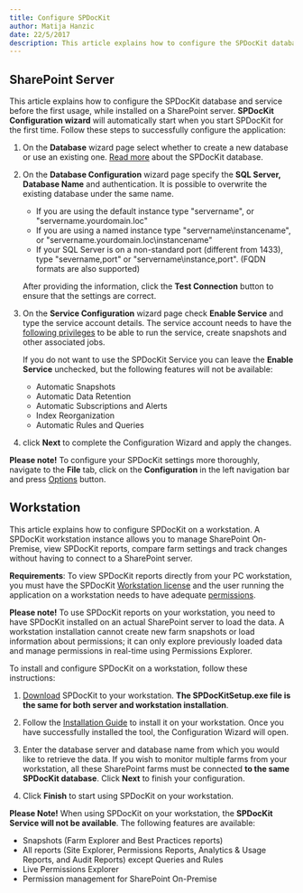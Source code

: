 ```yaml
---  
title: Configure SPDocKit
author: Matija Hanzic  
date: 22/5/2017  
description: This article explains how to configure the SPDocKit database and snapshot service before the first usage.
--- 
```


## SharePoint Server

This article explains how to configure the SPDocKit database and service before the first usage, while installed on a SharePoint server. __SPDocKit Configuration wizard__ will automatically start when you start SPDocKit for the first time. Follow these steps to successfully configure the application:

1. On the __Database__ wizard page select whether to create a new database or use an existing one. [Read more](#internal/configuration/configure-spdockit-database/) about the SPDocKit database.

2. On the __Database Configuration__ wizard page specify the __SQL Server, Database Name__ and authentication. It is possible to overwrite the existing database under the same name. 
   - If you are using the default instance type  "servername", or "servername.yourdomain.loc"
   - If you are using a named instance type "servername\instancename", or "servername.yourdomain.loc\instancename"
   - If your SQL Server is on a non-standard port (different from 1433), type "severname,port" or "servername\instance,port". (FQDN formats are also supported)

    After providing the information, click the __Test Connection__ button to ensure that the settings are correct.

3. On the __Service Configuration__ wizard page check __Enable Service__ and type the service account details. The service account needs to have the [following privileges](#internal/requirements/user-permissions-requirements/) to be able to run the service, create snapshots and other associated jobs.  
      
    If you do not want to use the SPDocKit Service you can leave the __Enable Service__ unchecked, but the following features will not be available:
    * Automatic Snapshots
    * Automatic Data Retention
    * Automatic Subscriptions and Alerts
    * Index Reorganization
    * Automatic Rules and Queries

4. click __Next__ to complete the Configuration Wizard and apply the changes.

__Please note!__ To configure your SPDocKit settings more thoroughly, navigate to the __File__ tab, click on the __Configuration__ in the left navigation bar and press [Options](#internal/get-to-know-spdockit/backstage-screen/options-wizard/) button.


## Workstation

This article explains how to configure SPDocKit on a workstation. A SPDocKit workstation instance allows you to manage SharePoint On-Premise, view SPDocKit reports, compare farm settings and track changes without having to connect to a SharePoint server.

__Requirements__: To view SPDocKit reports directly from your PC workstation, you must have the SPDocKit [Workstation license](https://www.syskit.com/products/spdockit/pricing/) and the user running the application on a workstation needs to have adequate [permissions](#internal/requirements/user-permissions-requirements/).

__Please note!__ To use SPDocKit reports on your workstation, you need to have SPDocKit installed on an actual SharePoint server to load the data. A workstation installation cannot create new farm snapshots or load information about permissions; it can only explore previously loaded data and manage permissions in real-time using Permissions Explorer.

To install and configure SPDocKit on a workstation, follow these instructions:

1. [Download](https://www.spdockit.com/downloads/) SPDocKit to your workstation. __The SPDocKitSetup.exe file is the same for both server and workstation installation__.

1. Follow the [Installation Guide](#internal/installation/installation-guide/) to install it on your workstation. Once you have successfully installed the tool, the Configuration Wizard will open.

1. Enter the database server and database name from which you would like to retrieve the data. If you wish to monitor multiple farms from your workstation, all these SharePoint farms must be connected __to the same SPDocKit database__. Click __Next__ to finish your configuration.

1. Click __Finish__ to start using SPDocKit on your workstation.

__Please Note!__ When using SPDocKit on your workstation, the __SPDocKit Service will not be available__. The following features are available: 
- Snapshots (Farm Explorer and Best Practices reports)
- All reports (Site Explorer, Permissions Reports, Analytics & Usage Reports, and Audit Reports) except Queries and Rules
- Live Permissions Explorer
- Permission management for SharePoint On-Premise
